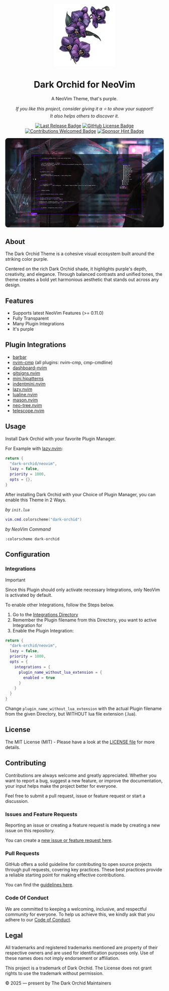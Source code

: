 <div align="center">
  <img width="196" height="196" src="https://github.com/dark-orchid/.github/blob/main/logo/196x196.png" />
  <h1>Dark Orchid for NeoVim</h1>

  A NeoVim Theme, that's purple.

  *If you like this project, consider giving it a ⭐ to show your support!*<br/>
  *It also helps others to discover it.*

  [![Last Release Badge](https://img.shields.io/github/v/release/dark-orchid/neovim?sort=semver&display_name=release&color=7300ff&labelColor=27272a)](../../releases/latest)
  [![GitHub License Badge](https://img.shields.io/github/license/dark-orchid/neovim?color=7300ff&labelColor=27272a)](./LICENSE)
  [![Contributions Welcomed Badge](https://img.shields.io/badge/contributions-welcomed-7300ff?labelColor=27272a)](#contributing)
  [![Sponsor Hint Badge](https://img.shields.io/badge/❤️-Sponsor_it-%23dc2626?style=flat&labelColor=27272a)](https://github.com/sponsors/simonkovtyk/)
</div>

![Dark Orchid NeoVim Preview](./docs/preview.png)

## About
The Dark Orchid Theme is a cohesive visual ecosystem built around the striking color purple.

Centered on the rich Dark Orchid shade, it highlights purple's depth, creativity, and elegance. Through balanced contrasts and unified tones, the theme creates a bold yet harmonious aesthetic that stands out across any design.

## Features
- Supports latest NeoVim Features (>= 0.11.0)
- Fully Transparent
- Many Plugin Integrations
- It's purple

## Plugin Integrations
- [barbar](https://github.com/romgrk/barbar.nvim)
- [nvim-cmp](https://github.com/hrsh7th/nvim-cmp) (all plugins: nvim-cmp, cmp-cmdline)
- [dashboard-nvim](https://github.com/nvimdev/dashboard-nvim)
- [gitsigns.nvim](https://github.com/lewis6991/gitsigns.nvim)
- [mini.hipatterns](https://github.com/echasnovski/mini.hipatterns)
- [indentmini.nvim](https://github.com/nvimdev/indentmini.nvim)
- [lazy.nvim](https://github.com/folke/lazy.nvim)
- [lualine.nvim](https://github.com/nvim-lualine/lualine.nvim)
- [mason.nvim](https://github.com/mason-org/mason.nvim)
- [neo-tree.nvim](https://github.com/nvim-neo-tree/neo-tree.nvim)
- [telescope.nvim](https://github.com/nvim-telescope/telescope.nvim)

## Usage
Install Dark Orchid with your favorite Plugin Manager.

For Example with [lazy.nvim](https://lazy.folke.io/installation):
```lua
return {
  "dark-orchid/neovim",
  lazy = false,
  priority = 1000,
  opts = {},
}
```
After installing Dark Orchid with your Choice of Plugin Manager, you can enable this Theme in 2 Ways.

*by `init.lua`*
```lua
vim.cmd.colorscheme("dark-orchid")
```

*by NeoVim Command*
```shell
:colorscheme dark-orchid
```

## Configuration
### Integrations
> [!IMPORTANT]
> Since this Plugin should only activate necessary Integrations, only NeoVim is activated by default.
> 
> To enable other Integrations, follow the Steps below.
1. Go to the [Integrations Directory](./lua/dark-orchid/integrations/)
2. Remember the Plugin filename from this Directory, you want to active Integration for
3. Enable the Plugin Integration:
```lua
return {
  "dark-orchid/neovim",
  lazy = false,
  priority = 1000,
  opts = {
    integrations = {
      plugin_name_without_lua_extension = {
        enabled = true
      }
    }
  }
}
```
Change `plugin_name_without_lua_extension` with the actual Plugin filename from the given Directory, but WITHOUT lua file extension (.lua).

## License
The MIT License (MIT) - Please have a look at the [LICENSE file](./LICENSE) for more details.

## Contributing
Contributions are always welcome and greatly appreciated. Whether you want to report a bug, suggest a new feature, or improve the documentation, your input helps make the project better for everyone.

Feel free to submit a pull request, issue or feature request or start a discussion.

### Issues and Feature Requests
Reporting an issue or creating a feature request is made by creating a new issue on this repository.

You can create a [new issue or feature request here](../../issues/new/choose).

### Pull Requests
GitHub offers a solid guideline for contributing to open source projects through pull requests, covering key practices. These best practices provide a reliable starting point for making effective contributions.

You can find the [guidelines here](https://docs.github.com/get-started/exploring-projects-on-github/contributing-to-a-project).

### Code Of Conduct
We are committed to keeping a welcoming, inclusive, and respectful community for everyone. To help us achieve this, we kindly ask that you adhere to our [Code of Conduct](./CODE_OF_CONDUCT.md).

## Legal

All trademarks and registered trademarks mentioned are property of their respective owners and are used for identification purposes only. Use of these names does not imply endorsement or affiliation.

This project is a trademark of Dark Orchid. The License does not grant rights to use the trademark without permission.

© 2025 — present by The Dark Orchid Maintainers
